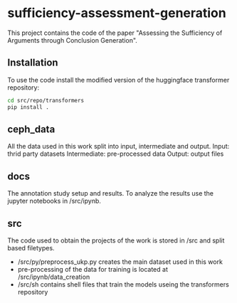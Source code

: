 # sufficiency-assessment-generation
This project contains the code of the paper "Assessing the Sufficiency of Arguments through Conclusion Generation".

## Installation
To use the code install the modified version of the huggingface transformer repository:

```bash
cd src/repo/transformers
pip install .
```

## ceph_data
All the data used in this work split into input, intermediate and output.
Input: thrid party datasets
Intermediate: pre-processed data
Output: output files

## docs
The annotation study setup and results.
To analyze the results use the jupyter notebooks in /src/ipynb.

## src
The code used to obtain the projects of the work is stored in /src and split based filetypes.

* /src/py/preprocess_ukp.py creates the main dataset used in this work
* pre-processing of the data for training is located at /src/ipynb/data_creation
* /src/sh contains shell files that train the models useing the transformers repository


